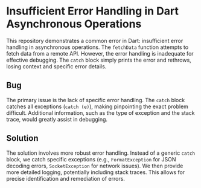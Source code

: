 # Insufficient Error Handling in Dart Asynchronous Operations

This repository demonstrates a common error in Dart: insufficient error handling in asynchronous operations. The `fetchData` function attempts to fetch data from a remote API. However, the error handling is inadequate for effective debugging. The `catch` block simply prints the error and rethrows, losing context and specific error details.

## Bug
The primary issue is the lack of specific error handling. The `catch` block catches all exceptions (`catch (e)`), making pinpointing the exact problem difficult.  Additional information, such as the type of exception and the stack trace, would greatly assist in debugging.

## Solution
The solution involves more robust error handling.  Instead of a generic `catch` block, we catch specific exceptions (e.g., `FormatException` for JSON decoding errors, `SocketException` for network issues). We then provide more detailed logging, potentially including stack traces. This allows for precise identification and remediation of errors.